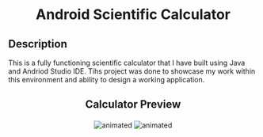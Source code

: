 # <p align=center>Android Scientific Calculator</p>
 
 ## Description
 This is a fully functioning scientific calculator that I have built using Java and Andriod Studio IDE. Tihs project was done to showcase my work within this environment and ability to design a working application. 

## <p align=center>Calculator Preview</p>
<p align="center">
  <img src="https://media.giphy.com/media/8HU1ieUSiLhZQ5oKlt/giphy.gif" alt="animated" />
  <img src="https://media.giphy.com/media/1eR7Au2Mmis4YJFfWe/giphy.gif" alt="animated" />
</p>
